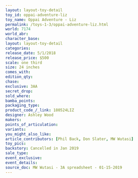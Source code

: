 ```yaml
---
layout: layout-toy-detail 
toy_id: oppai-adventure-liz
toy_name: Oppai Adventure - Liz
permalink: /toys-1-3/oppai-adventure-liz.html
world: 7174
world_abr: 
character_base: 
layout: layout-toy-detail
categories: 
release_date: 5/1/2018
release_price: $500 
scale: one third
size: 24 inches
comes_with: 
edition_qty: 
chase: 
exclusive: 3AA
secret_drop: 
sold_where: 
bamba_points: 
packaging_type: 
product_code_/_link: 180524LIZ
designer: Ashley Wood
makers: 
points_of_articulation: 
variants: 
you_might_also_like: 
article_contributors: [Phil Back, Don Slater, MW Wutasi]
toy_pics: 
backstory: Cancelled in Jan 2019
sale_type: 
event_exclusive: 
event_details: 
source_doc: MW Wutasi - 3A spreadsheet - 01-15-2019
---
```

